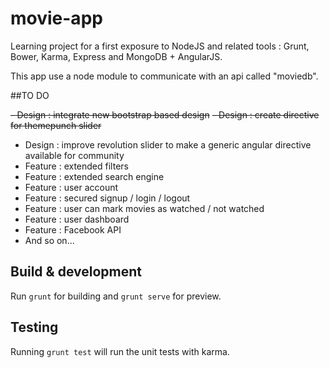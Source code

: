 # movie-app

Learning project for a first exposure to NodeJS and related tools : Grunt, Bower, Karma, Express and MongoDB + AngularJS.

This app use a node module to communicate with an api called "moviedb".

##TO DO

~~- Design : integrate new bootstrap based design~~
~~- Design : create directive for themepunch slider~~
- Design : improve revolution slider to make a generic angular directive available for community
- Feature : extended filters
- Feature : extended search engine
- Feature : user account
- Feature : secured signup / login / logout
- Feature : user can mark movies as watched / not watched
- Feature : user dashboard
- Feature : Facebook API
- And so on...

## Build & development

Run `grunt` for building and `grunt serve` for preview.

## Testing

Running `grunt test` will run the unit tests with karma.
